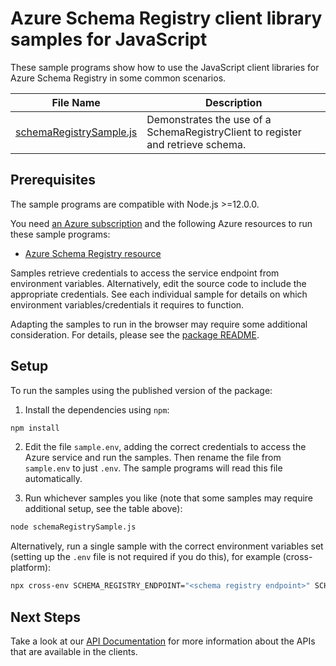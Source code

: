 # Azure Schema Registry client library samples for JavaScript

These sample programs show how to use the JavaScript client libraries for Azure Schema Registry in some common scenarios.

| **File Name**                                   | **Description**                                                                 |
| ----------------------------------------------- | ------------------------------------------------------------------------------- |
| [schemaRegistrySample.js][schemaregistrysample] | Demonstrates the use of a SchemaRegistryClient to register and retrieve schema. |

## Prerequisites

The sample programs are compatible with Node.js >=12.0.0.

You need [an Azure subscription][freesub] and the following Azure resources to run these sample programs:

- [Azure Schema Registry resource][createinstance_azureschemaregistryresource]

Samples retrieve credentials to access the service endpoint from environment variables. Alternatively, edit the source code to include the appropriate credentials. See each individual sample for details on which environment variables/credentials it requires to function.

Adapting the samples to run in the browser may require some additional consideration. For details, please see the [package README][package].

## Setup

To run the samples using the published version of the package:

1. Install the dependencies using `npm`:

```bash
npm install
```

2. Edit the file `sample.env`, adding the correct credentials to access the Azure service and run the samples. Then rename the file from `sample.env` to just `.env`. The sample programs will read this file automatically.

3. Run whichever samples you like (note that some samples may require additional setup, see the table above):

```bash
node schemaRegistrySample.js
```

Alternatively, run a single sample with the correct environment variables set (setting up the `.env` file is not required if you do this), for example (cross-platform):

```bash
npx cross-env SCHEMA_REGISTRY_ENDPOINT="<schema registry endpoint>" SCHEMA_REGISTRY_GROUP="<schema registry group>" node schemaRegistrySample.js
```

## Next Steps

Take a look at our [API Documentation][apiref] for more information about the APIs that are available in the clients.

[schemaregistrysample]: https://github.com/Azure/azure-sdk-for-js/blob/main/sdk/schemaregistry/schema-registry/samples/v1/javascript/schemaRegistrySample.js
[apiref]: https://docs.microsoft.com/javascript/api/@azure/schema-registry
[freesub]: https://azure.microsoft.com/free/
[createinstance_azureschemaregistryresource]: https://aka.ms/schemaregistry
[package]: https://github.com/Azure/azure-sdk-for-js/tree/main/sdk/schemaregistry/schema-registry/README.md

